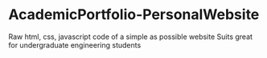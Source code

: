 # AcademicPortfolio-PersonalWebsite
Raw html, css, javascript code of a simple as possible website
Suits great for undergraduate engineering students
